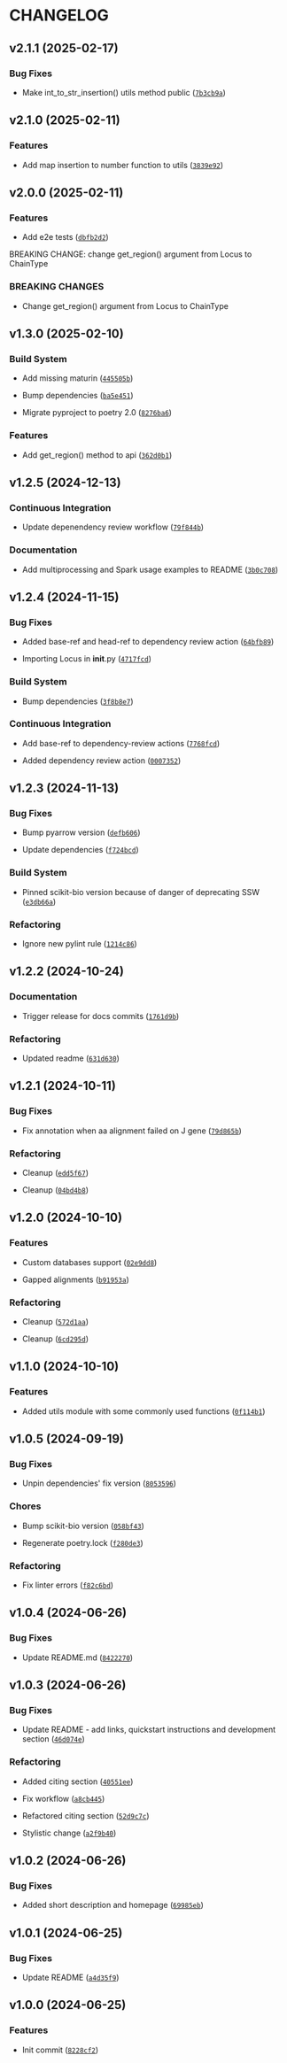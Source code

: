 # CHANGELOG


## v2.1.1 (2025-02-17)

### Bug Fixes

- Make int_to_str_insertion() utils method public
  ([`7b3cb9a`](https://github.com/NaturalAntibody/riot_na/commit/7b3cb9a7661389c61ad898b2433c6c3f2fa77cb7))


## v2.1.0 (2025-02-11)

### Features

- Add map insertion to number function to utils
  ([`3839e92`](https://github.com/NaturalAntibody/riot_na/commit/3839e92b514dcb09e05f5440b041ab789ef06931))


## v2.0.0 (2025-02-11)

### Features

- Add e2e tests
  ([`dbfb2d2`](https://github.com/NaturalAntibody/riot_na/commit/dbfb2d296c8f1f14645a6ffed9c549bbfff27b84))

BREAKING CHANGE: change get_region() argument from Locus to ChainType

### BREAKING CHANGES

- Change get_region() argument from Locus to ChainType


## v1.3.0 (2025-02-10)

### Build System

- Add missing maturin
  ([`445505b`](https://github.com/NaturalAntibody/riot_na/commit/445505bd1783e4b630d335e7d9388f2716f88762))

- Bump dependencies
  ([`ba5e451`](https://github.com/NaturalAntibody/riot_na/commit/ba5e45174a44d5433766a12c296f71edc43004e7))

- Migrate pyproject to poetry 2.0
  ([`8276ba6`](https://github.com/NaturalAntibody/riot_na/commit/8276ba60f4217db11efcc497486b720c84da1843))

### Features

- Add get_region() method to api
  ([`362d0b1`](https://github.com/NaturalAntibody/riot_na/commit/362d0b18ae9c758609e4c12ec4a985fb0bc3c104))


## v1.2.5 (2024-12-13)

### Continuous Integration

- Update depenendency review workflow
  ([`79f844b`](https://github.com/NaturalAntibody/riot_na/commit/79f844bce6ebea827d7e6b9ae973b8160f56f915))

### Documentation

- Add multiprocessing and Spark usage examples to README
  ([`3b0c708`](https://github.com/NaturalAntibody/riot_na/commit/3b0c70880fbef73707203192815e2e6243cce67a))


## v1.2.4 (2024-11-15)

### Bug Fixes

- Added base-ref and head-ref to dependency review action
  ([`64bfb89`](https://github.com/NaturalAntibody/riot_na/commit/64bfb89e6c2cdc06d96e9c85a69c5442511723d9))

- Importing Locus in __init__.py
  ([`4717fcd`](https://github.com/NaturalAntibody/riot_na/commit/4717fcdedd24182a40b79dd37e2178803784d6ae))

### Build System

- Bump dependencies
  ([`3f8b8e7`](https://github.com/NaturalAntibody/riot_na/commit/3f8b8e75194874f7a1c00dfc58c174e31dc298cf))

### Continuous Integration

- Add base-ref to dependency-review actions
  ([`7768fcd`](https://github.com/NaturalAntibody/riot_na/commit/7768fcda50e1661c5279ae4ae34abd880888575c))

- Added dependency review action
  ([`0007352`](https://github.com/NaturalAntibody/riot_na/commit/0007352e95dc7e549b49cc88af1ea8c9d596ea7e))


## v1.2.3 (2024-11-13)

### Bug Fixes

- Bump pyarrow version
  ([`defb606`](https://github.com/NaturalAntibody/riot_na/commit/defb6066d4867940998b6025a7e5d0680d44da69))

- Update dependencies
  ([`f724bcd`](https://github.com/NaturalAntibody/riot_na/commit/f724bcd900a659a26c9819ca2d672169c4ff4af7))

### Build System

- Pinned scikit-bio version because of danger of deprecating SSW
  ([`e3db66a`](https://github.com/NaturalAntibody/riot_na/commit/e3db66aad9d1d23a9660967b7dce1fe46b31836b))

### Refactoring

- Ignore new pylint rule
  ([`1214c86`](https://github.com/NaturalAntibody/riot_na/commit/1214c8632092627cc8f3163bba6f198cf26c9cf8))


## v1.2.2 (2024-10-24)

### Documentation

- Trigger release for docs commits
  ([`1761d9b`](https://github.com/NaturalAntibody/riot_na/commit/1761d9b11297a511ba5c90433fbf6adb6a36ec67))

### Refactoring

- Updated readme
  ([`631d630`](https://github.com/NaturalAntibody/riot_na/commit/631d630fe4ad27c6a2252f6e0e4d984f2a2b1114))


## v1.2.1 (2024-10-11)

### Bug Fixes

- Fix annotation when aa alignment failed on J gene
  ([`79d865b`](https://github.com/NaturalAntibody/riot_na/commit/79d865b601570e68e784d2f42b847fd026b942de))

### Refactoring

- Cleanup
  ([`edd5f67`](https://github.com/NaturalAntibody/riot_na/commit/edd5f6747205fbb4a66bf6db01408526b6ce52af))

- Cleanup
  ([`04bd4b8`](https://github.com/NaturalAntibody/riot_na/commit/04bd4b81a68fda7355f4e447ef5a4ebbc448de60))


## v1.2.0 (2024-10-10)

### Features

- Custom databases support
  ([`02e9dd8`](https://github.com/NaturalAntibody/riot_na/commit/02e9dd89cc64a49ed223a1e3d979f0fb9779a6ef))

- Gapped alignments
  ([`b91953a`](https://github.com/NaturalAntibody/riot_na/commit/b91953ad287d9e14b0f77461fb986a08612ee7d1))

### Refactoring

- Cleanup
  ([`572d1aa`](https://github.com/NaturalAntibody/riot_na/commit/572d1aaee93d83365ccd94bfdc1af3e511ba88a8))

- Cleanup
  ([`6cd295d`](https://github.com/NaturalAntibody/riot_na/commit/6cd295deb929c63dccfe642a50228b9ce0b883e9))


## v1.1.0 (2024-10-10)

### Features

- Added utils module with some commonly used functions
  ([`0f114b1`](https://github.com/NaturalAntibody/riot_na/commit/0f114b176b926aab7133101b0d0340abc5f42866))


## v1.0.5 (2024-09-19)

### Bug Fixes

- Unpin dependencies' fix version
  ([`8053596`](https://github.com/NaturalAntibody/riot_na/commit/8053596cacfaca9c7062b1d2180960b083ddd04c))

### Chores

- Bump scikit-bio version
  ([`058bf43`](https://github.com/NaturalAntibody/riot_na/commit/058bf436d5cb8cb2586ad1fc56a1312ca746946c))

- Regenerate poetry.lock
  ([`f280de3`](https://github.com/NaturalAntibody/riot_na/commit/f280de3dced15221c3eec21a019aa167e609da0f))

### Refactoring

- Fix linter errors
  ([`f82c6bd`](https://github.com/NaturalAntibody/riot_na/commit/f82c6bd6320c34f2c29e75071638e23b90408c16))


## v1.0.4 (2024-06-26)

### Bug Fixes

- Update README.md
  ([`8422270`](https://github.com/NaturalAntibody/riot_na/commit/84222708f7fb1c06cd74d15fb1b057d617242e2d))


## v1.0.3 (2024-06-26)

### Bug Fixes

- Update README - add links, quickstart instructions and development section
  ([`46d074e`](https://github.com/NaturalAntibody/riot_na/commit/46d074eac245ef67f3e6ce4c607b90fe94a6c907))

### Refactoring

- Added citing section
  ([`40551ee`](https://github.com/NaturalAntibody/riot_na/commit/40551eef5844eaf40587dadabaff0751441ca1e8))

- Fix workflow
  ([`a8cb445`](https://github.com/NaturalAntibody/riot_na/commit/a8cb4459f9151e98b7d203e0c94ba607d0b58feb))

- Refactored citing section
  ([`52d9c7c`](https://github.com/NaturalAntibody/riot_na/commit/52d9c7c1d6526c9458089ae27184df78867f0591))

- Stylistic change
  ([`a2f9b40`](https://github.com/NaturalAntibody/riot_na/commit/a2f9b403e3d788f368d85ac85e4f742719281798))


## v1.0.2 (2024-06-26)

### Bug Fixes

- Added short description and homepage
  ([`69985eb`](https://github.com/NaturalAntibody/riot_na/commit/69985eb3c6f26e98367636826929a725899c443b))


## v1.0.1 (2024-06-25)

### Bug Fixes

- Update README
  ([`a4d35f9`](https://github.com/NaturalAntibody/riot_na/commit/a4d35f9254c1f5edc911cd4489de326cfda5305b))


## v1.0.0 (2024-06-25)

### Features

- Init commit
  ([`8228cf2`](https://github.com/NaturalAntibody/riot_na/commit/8228cf2144a8a348c35c437121954c4797569f2d))
